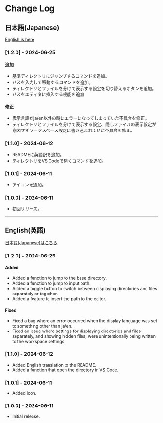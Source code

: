 # Change Log

## 日本語(Japanese)

[English is here](#english英語)

### [1.2.0] - 2024-06-25

#### 追加
- 基準ディレクトリにジャンプするコマンドを追加。
- パスを入力して移動するコマンドを追加。
- ディレクトリとファイルを分けて表示する設定を切り替えるボタンを追加。
- パスをエディタに挿入する機能を追加

#### 修正
- 表示言語がja/en以外の時にエラーになってしまっていた不具合を修正。
- ディレクトリとファイルを分けて表示する設定、隠しファイルの表示設定が意図せずワークスペース設定に書き込まれていた不具合を修正。

### [1.1.0] - 2024-06-12

- READMEに英語訳を追加。
- ディレクトリをVS Codeで開くコマンドを追加。

### [1.0.1] - 2024-06-11

- アイコンを追加。

### [1.0.0] - 2024-06-11

- 初回リリース。





-----





## English(英語)

[日本語(Japanese)はこちら](#日本語japanese)

### [1.2.0] - 2024-06-25

#### Added
- Added a function to jump to the base directory.
- Added a function to jump to input path.
- Added a toggle button to switch between displaying directories and files separately or together.
- Added a feature to insert the path to the editor.

#### Fixed
- Fixed a bug where an error occurred when the display language was set to something other than ja/en.
- Fixed an issue where settings for displaying directories and files separately, and showing hidden files, were unintentionally being written to the workspace settings.

### [1.1.0] - 2024-06-12

- Added English translation to the README.
- Added a function that open the directory in VS Code.

### [1.0.1] - 2024-06-11

- Added icon.

### [1.0.0] - 2024-06-11

- Initial release.
